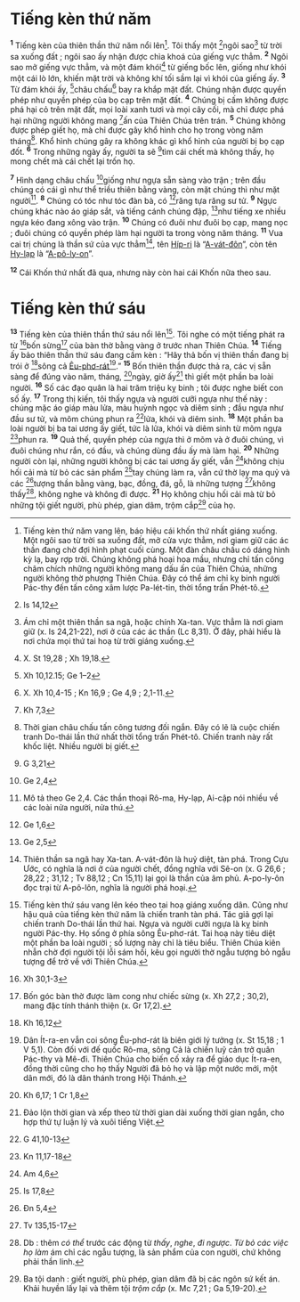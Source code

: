 # Tiếng kèn thứ năm

<sup><b>1</b></sup> Tiếng kèn của thiên thần thứ năm nổi lên[^1-ed67495c-5824-45f7-a025-22c0bec2eb66]. Tôi thấy một [^1@-ed67495c-5824-45f7-a025-22c0bec2eb66]ngôi sao[^2-ed67495c-5824-45f7-a025-22c0bec2eb66] từ trời sa xuống đất ; ngôi sao ấy nhận được chìa khoá của giếng vực thẳm. <sup><b>2</b></sup> Ngôi sao mở giếng vực thẳm, và một đám khói[^3-ed67495c-5824-45f7-a025-22c0bec2eb66] từ giếng bốc lên, giống như khói một cái lò lớn, khiến mặt trời và không khí tối sầm lại vì khói của giếng ấy. <sup><b>3</b></sup> Từ đám khói ấy, [^2@-ed67495c-5824-45f7-a025-22c0bec2eb66]châu chấu[^4-ed67495c-5824-45f7-a025-22c0bec2eb66] bay ra khắp mặt đất. Chúng nhận được quyền phép như quyền phép của bọ cạp trên mặt đất. <sup><b>4</b></sup> Chúng bị cấm không được phá hại cỏ trên mặt đất, mọi loài xanh tươi và mọi cây cối, mà chỉ được phá hại những người không mang [^3@-ed67495c-5824-45f7-a025-22c0bec2eb66]ấn của Thiên Chúa trên trán. <sup><b>5</b></sup> Chúng không được phép giết họ, mà chỉ được gây khổ hình cho họ trong vòng năm tháng[^5-ed67495c-5824-45f7-a025-22c0bec2eb66]. Khổ hình chúng gây ra không khác gì khổ hình của người bị bọ cạp đốt. <sup><b>6</b></sup> Trong những ngày ấy, người ta sẽ [^4@-ed67495c-5824-45f7-a025-22c0bec2eb66]tìm cái chết mà không thấy, họ mong chết mà cái chết lại trốn họ.

<sup><b>7</b></sup> Hình dạng châu chấu [^5@-ed67495c-5824-45f7-a025-22c0bec2eb66]giống như ngựa sẵn sàng vào trận ; trên đầu chúng có cái gì như thể triều thiên bằng vàng, còn mặt chúng thì như mặt người[^6-ed67495c-5824-45f7-a025-22c0bec2eb66]. <sup><b>8</b></sup> Chúng có tóc như tóc đàn bà, có [^6@-ed67495c-5824-45f7-a025-22c0bec2eb66]răng tựa răng sư tử. <sup><b>9</b></sup> Ngực chúng khác nào áo giáp sắt, và tiếng cánh chúng đập, [^7@-ed67495c-5824-45f7-a025-22c0bec2eb66]như tiếng xe nhiều ngựa kéo đang xông vào trận. <sup><b>10</b></sup> Chúng có đuôi như đuôi bọ cạp, mang nọc ; đuôi chúng có quyền phép làm hại người ta trong vòng năm tháng. <sup><b>11</b></sup> Vua cai trị chúng là thần sứ của vực thẳm[^7-ed67495c-5824-45f7-a025-22c0bec2eb66], tên [Híp-ri]() là “[A-vát-đôn]()”, còn tên [Hy-lạp]() là “[A-pô-ly-on]()”.

<sup><b>12</b></sup> Cái Khốn thứ nhất đã qua, nhưng này còn hai cái Khốn nữa theo sau.

# Tiếng kèn thứ sáu

<sup><b>13</b></sup> Tiếng kèn của thiên thần thứ sáu nổi lên[^8-ed67495c-5824-45f7-a025-22c0bec2eb66]. Tôi nghe có một tiếng phát ra từ [^8@-ed67495c-5824-45f7-a025-22c0bec2eb66]bốn sừng[^9-ed67495c-5824-45f7-a025-22c0bec2eb66] của bàn thờ bằng vàng ở trước nhan Thiên Chúa. <sup><b>14</b></sup> Tiếng ấy bảo thiên thần thứ sáu đang cầm kèn : “Hãy thả bốn vị thiên thần đang bị trói ở [^9@-ed67495c-5824-45f7-a025-22c0bec2eb66]sông cả [Êu-phơ-rát]()[^10-ed67495c-5824-45f7-a025-22c0bec2eb66].” <sup><b>15</b></sup> Bốn thiên thần được thả ra, các vị sẵn sàng để đúng vào năm, tháng, [^10@-ed67495c-5824-45f7-a025-22c0bec2eb66]ngày, giờ ấy[^11-ed67495c-5824-45f7-a025-22c0bec2eb66] thì giết một phần ba loài người. <sup><b>16</b></sup> Số các đạo quân là hai trăm triệu kỵ binh ; tôi được nghe biết con số ấy. <sup><b>17</b></sup> Trong thị kiến, tôi thấy ngựa và người cưỡi ngựa như thế này : chúng mặc áo giáp màu lửa, màu huỳnh ngọc và diêm sinh ; đầu ngựa như đầu sư tử, và mõm chúng phun ra [^11@-ed67495c-5824-45f7-a025-22c0bec2eb66]lửa, khói và diêm sinh. <sup><b>18</b></sup> Một phần ba loài người bị ba tai ương ấy giết, tức là lửa, khói và diêm sinh từ mõm ngựa [^12@-ed67495c-5824-45f7-a025-22c0bec2eb66]phun ra. <sup><b>19</b></sup> Quả thế, quyền phép của ngựa thì ở mõm và ở đuôi chúng, vì đuôi chúng như rắn, có đầu, và chúng dùng đầu ấy mà làm hại. <sup><b>20</b></sup> Những người còn lại, những người không bị các tai ương ấy giết, vẫn [^13@-ed67495c-5824-45f7-a025-22c0bec2eb66]không chịu hối cải mà từ bỏ các sản phẩm [^14@-ed67495c-5824-45f7-a025-22c0bec2eb66]tay chúng làm ra, vẫn cứ thờ lạy ma quỷ và các [^15@-ed67495c-5824-45f7-a025-22c0bec2eb66]tượng thần bằng vàng, bạc, đồng, đá, gỗ, là những tượng [^16@-ed67495c-5824-45f7-a025-22c0bec2eb66]không thấy[^12-ed67495c-5824-45f7-a025-22c0bec2eb66], không nghe và không đi được. <sup><b>21</b></sup> Họ không chịu hối cải mà từ bỏ những tội giết người, phù phép, gian dâm, trộm cắp[^13-ed67495c-5824-45f7-a025-22c0bec2eb66] của họ.

[^1-ed67495c-5824-45f7-a025-22c0bec2eb66]: Tiếng kèn thứ năm vang lên, báo hiệu cái khốn thứ nhất giáng xuống. Một ngôi sao từ trời sa xuống đất, mở cửa vực thẳm, nơi giam giữ các ác thần đang chờ đợi hình phạt cuối cùng. Một đàn châu chấu có dáng hình kỳ lạ, bay rợp trời. Chúng không phá hoại hoa mầu, nhưng chỉ tấn công châm chích những người không mang dấu ấn của Thiên Chúa, những người không thờ phượng Thiên Chúa. Đây có thể ám chỉ kỵ binh người Pác-thy đến tấn công xâm lược Pa-lét-tin, thời tổng trấn Phét-tô.

[^2-ed67495c-5824-45f7-a025-22c0bec2eb66]: Ám chỉ một thiên thần sa ngã, hoặc chính Xa-tan. Vực thẳm là nơi giam giữ (x. Is 24,21-22), nơi ở của các ác thần (Lc 8,31). Ở đây, phải hiểu là nơi chứa mọi thứ tai hoạ từ trời giáng xuống.

[^3-ed67495c-5824-45f7-a025-22c0bec2eb66]: X. St 19,28 ; Xh 19,18.

[^4-ed67495c-5824-45f7-a025-22c0bec2eb66]: X. Xh 10,4-15 ; Kn 16,9 ; Ge 4,9 ; 2,1-11.

[^5-ed67495c-5824-45f7-a025-22c0bec2eb66]: Thời gian châu chấu tấn công tương đối ngắn. Đây có lẽ là cuộc chiến tranh Do-thái lần thứ nhất thời tổng trấn Phét-tô. Chiến tranh này rất khốc liệt. Nhiều người bị giết.

[^6-ed67495c-5824-45f7-a025-22c0bec2eb66]: Mô tả theo Ge 2,4. Các thần thoại Rô-ma, Hy-lạp, Ai-cập nói nhiều về các loài nửa người, nửa thú.

[^7-ed67495c-5824-45f7-a025-22c0bec2eb66]: Thiên thần sa ngã hay Xa-tan. A-vát-đôn là huỷ diệt, tàn phá. Trong Cựu Ước, có nghĩa là nơi ở của người chết, đồng nghĩa với Sê-on (x. G 26,6 ; 28,22 ; 31,12 ; Tv 88,12 ; Cn 15,11) lại gọi là thần của âm phủ. A-po-ly-ôn đọc trại từ A-pô-lôn, nghĩa là người phá hoại.

[^8-ed67495c-5824-45f7-a025-22c0bec2eb66]: Tiếng kèn thứ sáu vang lên kéo theo tai hoạ giáng xuống dân. Cũng như hậu quả của tiếng kèn thứ năm là chiến tranh tàn phá. Tác giả gợi lại chiến tranh Do-thái lần thứ hai. Ngựa và người cưỡi ngựa là kỵ binh người Pác-thy. Họ sống ở phía sông Êu-phơ-rát. Tai hoạ này tiêu diệt một phần ba loài người ; số lượng này chỉ là tiêu biểu. Thiên Chúa kiên nhẫn chờ đợi người tội lỗi sám hối, kêu gọi người thờ ngẫu tượng bỏ ngẫu tượng để trở về với Thiên Chúa.

[^9-ed67495c-5824-45f7-a025-22c0bec2eb66]: Bốn góc bàn thờ được làm cong như chiếc sừng (x. Xh 27,2 ; 30,2), mang đặc tính thánh thiện (x. Gr 17,2).

[^10-ed67495c-5824-45f7-a025-22c0bec2eb66]: Dân Ít-ra-en vẫn coi sông Êu-phơ-rát là biên giới lý tưởng (x. St 15,18 ; 1 V 5,1). Còn đối với đế quốc Rô-ma, sông Cả là chiến luỹ cản trở quân Pác-thy và Mê-đi. Thiên Chúa cho biến cố xảy ra để giáo dục Ít-ra-en, đồng thời cũng cho họ thấy Người đã bỏ họ và lập một nước mới, một dân mới, đó là dân thánh trong Hội Thánh.

[^11-ed67495c-5824-45f7-a025-22c0bec2eb66]: Đảo lộn thời gian và xếp theo từ thời gian dài xuống thời gian ngắn, cho hợp thứ tự luận lý và xuôi tiếng Việt.

[^12-ed67495c-5824-45f7-a025-22c0bec2eb66]: Db : thêm _có thể_ trước các động từ _thấy_, _nghe_, _đi ngược_. _Từ bỏ các việc họ làm_ ám chỉ các ngẫu tượng, là sản phẩm của con người, chứ không phải thần linh.

[^13-ed67495c-5824-45f7-a025-22c0bec2eb66]: Ba tội danh : giết người, phù phép, gian dâm đã bị các ngôn sứ kết án. Khải huyền lấy lại và thêm tội _trộm cắp_ (x. Mc 7,21 ; Ga 5,19-20).

[^1@-ed67495c-5824-45f7-a025-22c0bec2eb66]: Is 14,12

[^2@-ed67495c-5824-45f7-a025-22c0bec2eb66]: Xh 10,12.15; Ge 1–2

[^3@-ed67495c-5824-45f7-a025-22c0bec2eb66]: Kh 7,3

[^4@-ed67495c-5824-45f7-a025-22c0bec2eb66]: G 3,21

[^5@-ed67495c-5824-45f7-a025-22c0bec2eb66]: Ge 2,4

[^6@-ed67495c-5824-45f7-a025-22c0bec2eb66]: Ge 1,6

[^7@-ed67495c-5824-45f7-a025-22c0bec2eb66]: Ge 2,5

[^8@-ed67495c-5824-45f7-a025-22c0bec2eb66]: Xh 30,1-3

[^9@-ed67495c-5824-45f7-a025-22c0bec2eb66]: Kh 16,12

[^10@-ed67495c-5824-45f7-a025-22c0bec2eb66]: Kh 6,17; 1 Cr 1,8

[^11@-ed67495c-5824-45f7-a025-22c0bec2eb66]: G 41,10-13

[^12@-ed67495c-5824-45f7-a025-22c0bec2eb66]: Kn 11,17-18

[^13@-ed67495c-5824-45f7-a025-22c0bec2eb66]: Am 4,6

[^14@-ed67495c-5824-45f7-a025-22c0bec2eb66]: Is 17,8

[^15@-ed67495c-5824-45f7-a025-22c0bec2eb66]: Đn 5,4

[^16@-ed67495c-5824-45f7-a025-22c0bec2eb66]: Tv 135,15-17
